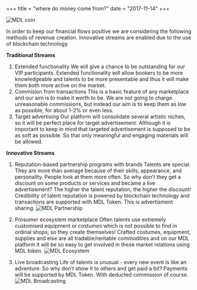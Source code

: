 +++
title = "where do money come from?"
date = "2017-11-14"
+++

![MDL coin](https://gateway.ipfs.io/ipfs/QmVHZDTzBb96QgMsCqSEzxuwzyYX4BfNa5M7kxTYWvQC8u/coin.png)

In order to keep our financial flows positive we are considering the following methods of revenue creation. Innovative streams are enabled due to the use of blockchain technology. 

**Traditional Streams**
1. Extended functionality
We will give a chance to be outstanding for our VIP participants. Extended functionality will allow bookers to be more knowledgeable and talents to be more presentable and thus it will make them both more active on the market. 
2. Commision from transactions
This is a basic feature of any marketplace and our aim is to make it worth to be. We are not going to charge unreasonable commissions, but instead our aim is to keep them as low as possible, for about 1-2% or even less.  
3. Target advertising
Our platform will consolidate several artistic niches, so it will be perfect place for target advertisement. Although it is important to keep in mind that targeted advertisement is supposed to be as soft as possible. So that only meaningful and engaging materials will be allowed.

**Innovative Streams**
1. Reputation-based partnership programs with brands
Talents are special. They are more than average because of their skills, appearance, and personality. People look at them more often. So why don’t they get a discount on some products or services and became a live advertisement? The higher the talent reputation, the higher the discount! Credibility of talent reputation is powered by blockchain technology and transactions are supported with MDL Token. This is advertisment sharing. 
![MDL Partnership](https://gateway.ipfs.io/ipfs/QmXYFsWZ6xD8x1JoHW4XTisgURXJbtTd2XrM2n2UNPkWHb/partnership.jpg)

2. Prosumer ecosystem marketplace
Often talents use extremely customised equipment or costumes which is not possible to find in ordinal shops, so they create themselves! Crafted costumes, equipment, supplies and else are all tradable/rentable commodities and on our MDL platform it will be so easy to get involved in these market relations using MDL token. 
![MDL Ecosystem](https://gateway.ipfs.io/ipfs/QmYkMaUN76r9uwsDbBTPXEjKcQ2tD5MjqK8utdbzQSrdy2/ecosystem.jpg)

3. Live broadcasting
Life of talents is unusual - every new event is like an adventure. So why don’t show it to others and get paid a bit? Payments will be supported by MDL Token. With deducted commission of course. 
![MDL Broadcasting](https://gateway.ipfs.io/ipfs/QmaQKVcmPzuJ7GU1o7hvQ267q2iNEc2AcTgzgXqbur8dDk/broadcasting.jpg)
